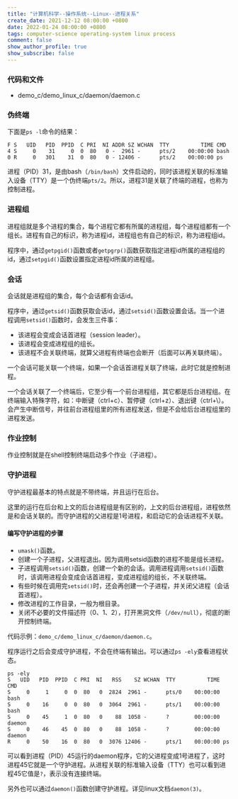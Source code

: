 ```yaml
---
title: "计算机科学--操作系统--Linux--进程关系"
create_date: 2021-12-12 08:00:00 +0800
date: 2022-01-24 08:00:00 +0800
tags: computer-science operating-system linux process
comment: false
show_author_profile: true
show_subscribe: false
---
```


### 代码和文件

- demo_c/demo_linux_c/daemon/daemon.c

### 伪终端

下面是`ps -l`命令的结果：

```
F S   UID   PID  PPID  C PRI  NI ADDR SZ WCHAN  TTY          TIME CMD
4 S     0    31     0  0  80   0 -  2961 -      pts/2    00:00:00 bash
0 R     0   301    31  0  80   0 - 12406 -      pts/2    00:00:00 ps
```

进程（PID）31，是由bash（`/bin/bash`）文件启动的，同时该进程关联的标准输入设备（TTY）是一个伪终端`pts/2`。所以，进程31是关联了终端的进程，也称为控制进程。

### 进程组

进程组就是多个进程的集合，每个进程它都有所属的进程组，每个进程组都有一个组长。进程有自己的标识，称为进程id，进程组也有自己的标识，称为进程组id。

程序中，通过`getpgid()`函数或者`getpgrp()`函数获取指定进程id所属的进程组的id，通过`setpgid()`函数设置指定进程id所属的进程组。

### 会话

会话就是进程组的集合，每个会话都有会话id。

程序中，通过`getsid()`函数获取会话id，通过`setsid()`函数设置会话。当一个进程调用`setsid()`函数时，会发生三件事：

- 该进程会变成会话首进程（session leader）。
- 该进程会变成进程组的组长。
- 该进程不会关联终端，就算父进程有终端也会断开（后面可以再关联终端）。

一个会话可能关联一个终端，如果一个会话首进程关联了终端，此时它就是控制进程。

一个会话关联了一个终端后，它至少有一个前台进程组，其它都是后台进程组。在终端输入特殊字符，如：中断键（ctrl+c）、暂停键（ctrl+z）、退出键（ctrl+\）。会产生中断信号，并往前台进程组里的所有进程发送，但是不会给后台进程组里的进程发送。

### 作业控制

作业控制就是在shell控制终端启动多个作业（子进程）。

### 守护进程

守护进程最基本的特点就是不带终端，并且运行在后台。

这里的运行在后台和上文的后台进程组是有区别的，上文的后台进程组，进程依然是和会话关联的。而守护进程的父进程是1号进程，和启动它的会话进程不关联。

#### 编写守护进程的步骤

- `umask()`函数。
- 创建一个子进程，父进程退出。因为调用setsid函数的进程不能是组长进程。
- 子进程调用`setsid()`函数，创建一个新的会话。调用进程调用`setsid()`函数时，该调用进程会变成会话首进程，变成进程组的组长，不关联终端。
- 有些时候在调用完`setsid()`时，还会再创建一个子进程，并关闭父进程（会话首进程）。
- 修改进程的工作目录，一般为根目录。
- 关闭不必要的文件描述符（0、1、2），打开黑洞文件（`/dev/null`），彻底的断开控制终端。

代码示例：`demo_c/demo_linux_c/daemon/daemon.c`。

程序运行之后会变成守护进程，不会在终端有输出。可以通过`ps -ely`查看进程状态。

```
ps -ely
S   UID   PID  PPID  C PRI  NI   RSS    SZ WCHAN  TTY          TIME CMD
S     0     1     0  0  80   0  2824  2961 -      pts/0    00:00:00 bash
S     0    16     0  0  80   0  3064  2961 -      pts/1    00:00:00 bash
S     0    45     1  0  80   0    88  1058 -      ?        00:00:00 daemon
S     0    46    45  0  80   0    88  1058 -      ?        00:00:00 daemon
R     0    50    16  0  80   0  3076 12406 -      pts/1    00:00:00 ps
```

可以看到进程（PID）45运行的daemon程序，它的父进程变成1号进程了，这时进程45它就是一个守护进程。从进程关联的标准输入设备（TTY）也可以看到进程45它值是`?`，表示没有连接终端。

另外也可以通过`daemon()`函数创建守护进程。详见linux文档`daemon(3)`。